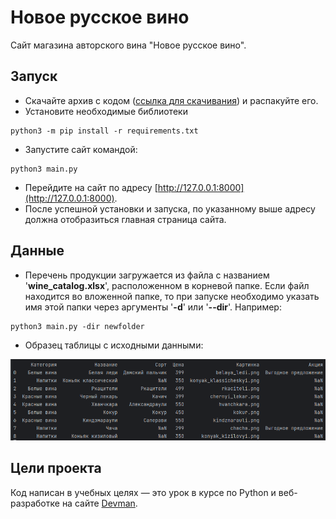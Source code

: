 # Новое русское вино

Сайт магазина авторского вина "Новое русское вино".

## Запуск
- Скачайте архив с кодом ([ссылка для скачивания](https://github.com/DKonst21/wine-master)) и распакуйте его.
- Установите необходимые библиотеки
```
python3 -m pip install -r requirements.txt
```
- Запустите сайт командой:
```
python3 main.py
```
- Перейдите на сайт по адресу [http://127.0.0.1:8000](http://127.0.0.1:8000).
- После успешной установки и запуска, по указанному выше адресу должна отобразиться главная страница сайта.

## Данные

- Перечень продукции загружается из файла с названием '**wine_catalog.xlsx**', расположенном в корневой папке. Если файл находится во вложенной папке, то при запуске необходимо указать имя этой папки через аргументы '**-d**' или '**--dir**'. Например:
```
python3 main.py -dir newfolder
```

- Образец таблицы с исходными данными:

![img.png](img.png)

## Цели проекта

Код написан в учебных целях — это урок в курсе по Python и веб-разработке на сайте [Devman](https://dvmn.org).


